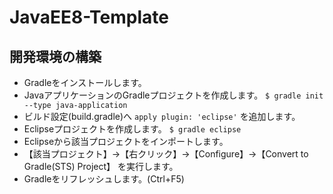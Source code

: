 # JavaEE8-Template

## 開発環境の構築

* Gradleをインストールします。
* JavaアプリケーションのGradleプロジェクトを作成します。
`$ gradle init --type java-application`
* ビルド設定(build.gradle)へ `apply plugin: 'eclipse'` を追加します。
* Eclipseプロジェクトを作成します。
`$ gradle eclipse`
* Eclipseから該当プロジェクトをインポートします。
* 【該当プロジェクト】→【右クリック】→【Configure】→【Convert to Gradle(STS) Project】 を実行します。
* Gradleをリフレッシュします。(Ctrl+F5)

